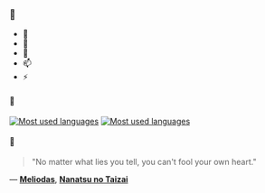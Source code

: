 ### 👋

- 🔭
- 🌱
- 💬
- 📫
- ⚡

#### 🧏

[![Most used languages](https://github-readme-stats-aynah.vercel.app/api/top-langs/?username=aynh&theme=solarized-dark&langs_count=6&layout=compact&hide_title=true)](https://github.com/anuraghazra/github-readme-stats#gh-dark-mode-only)
[![Most used languages](https://github-readme-stats-aynah.vercel.app/api/top-langs/?username=aynh&theme=solarized-light&langs_count=6&layout=compact&hide_title=true)](https://github.com/anuraghazra/github-readme-stats#gh-light-mode-only)

#### 💬

> "No matter what lies you tell, you can't fool your own heart."

&mdash; [**Meliodas**](https://myanimelist.net/character.php?q=Meliodas&cat=character), [**Nanatsu no Taizai**](https://myanimelist.net/search/all?q=Nanatsu%20no%20Taizai&cat=all)
